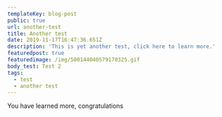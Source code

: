 ```yaml
---
templateKey: blog-post
public: true
url: another-test
title: Another test
date: 2019-11-17T16:47:36.651Z
description: 'This is yet another test, click here to learn more.'
featuredpost: true
featuredimage: /img/500144040579170325.gif
body_test: Test 2
tags:
  - test
  - another test
---
```

You have learned more, congratulations
